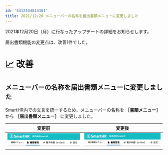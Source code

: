 ```yaml
---
id: '4412544814361'
title: 2021/12/20 メニューバーの名称を届出書類メニューに変更しました
---
```

2021年12月20日（月）に行なったアップデートの詳細をお知らせします。

届出書類機能の変更点は、改善1件でした。

# 📈 改善

## メニューバーの名称を届出書類メニューに変更しました

SmartHR内での文言を統一するため、メニューバーの名称を **［書類メニュー］** から **［届出書類メニュー］** に変更しました。

| 変更前 | 変更後 |
| --- | --- |
| ![変更前のメニューバー](./mceclip3.png) | ![変更後のメニューバー](./mceclip2.png) |
